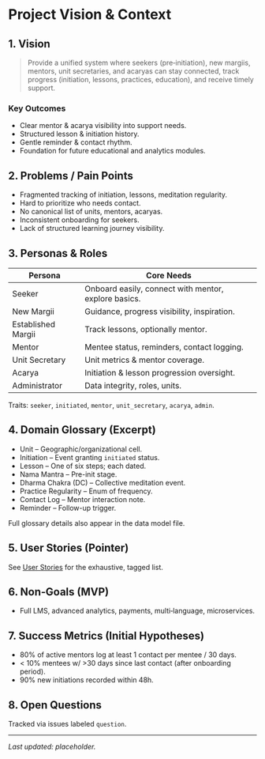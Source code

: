 # Project Vision & Context

## 1. Vision
> Provide a unified system where seekers (pre‑initiation), new margiis, mentors, unit secretaries, and acaryas can stay connected, track progress (initiation, lessons, practices, education), and receive timely support.

### Key Outcomes
- Clear mentor & acarya visibility into support needs.
- Structured lesson & initiation history.
- Gentle reminder & contact rhythm.
- Foundation for future educational and analytics modules.

## 2. Problems / Pain Points
- Fragmented tracking of initiation, lessons, meditation regularity.
- Hard to prioritize who needs contact.
- No canonical list of units, mentors, acaryas.
- Inconsistent onboarding for seekers.
- Lack of structured learning journey visibility.

## 3. Personas & Roles
| Persona | Core Needs |
|---------|------------|
| Seeker | Onboard easily, connect with mentor, explore basics. |
| New Margii | Guidance, progress visibility, inspiration. |
| Established Margii | Track lessons, optionally mentor. |
| Mentor | Mentee status, reminders, contact logging. |
| Unit Secretary | Unit metrics & mentor coverage. |
| Acarya | Initiation & lesson progression oversight. |
| Administrator | Data integrity, roles, units. |

Traits: `seeker`, `initiated`, `mentor`, `unit_secretary`, `acarya`, `admin`.

## 4. Domain Glossary (Excerpt)
- Unit – Geographic/organizational cell.
- Initiation – Event granting `initiated` status.
- Lesson – One of six steps; each dated.
- Nama Mantra – Pre-init stage.
- Dharma Chakra (DC) – Collective meditation event.
- Practice Regularity – Enum of frequency.
- Contact Log – Mentor interaction note.
- Reminder – Follow-up trigger.

Full glossary details also appear in the data model file.

## 5. User Stories (Pointer)
See [User Stories](./user-stories.md) for the exhaustive, tagged list.

## 6. Non‑Goals (MVP)
- Full LMS, advanced analytics, payments, multi‑language, microservices.

## 7. Success Metrics (Initial Hypotheses)
- 80% of active mentors log at least 1 contact per mentee / 30 days.
- < 10% mentees w/ >30 days since last contact (after onboarding period).
- 90% new initiations recorded within 48h.

## 8. Open Questions
Tracked via issues labeled `question`.

---
_Last updated: placeholder._
